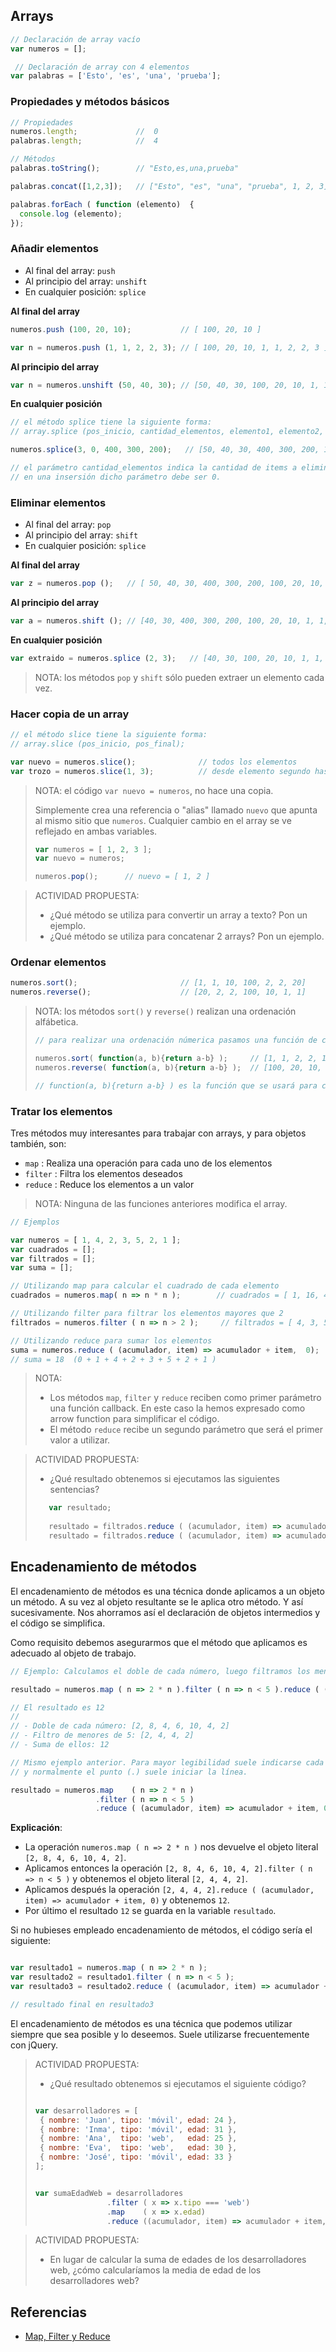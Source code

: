 ## Arrays

```javascript
// Declaración de array vacío
var numeros = [];          

 // Declaración de array con 4 elementos
var palabras = ['Esto', 'es', 'una', 'prueba'];
```

### Propiedades y métodos básicos

```javascript
// Propiedades
numeros.length;             //  0 
palabras.length;            //  4 

// Métodos
palabras.toString();        // "Esto,es,una,prueba"

palabras.concat([1,2,3]);   // ["Esto", "es", "una", "prueba", 1, 2, 3]

palabras.forEach ( function (elemento)  {
  console.log (elemento); 
});
```


### Añadir elementos

- Al final del array:  `push`
- Al principio del array: `unshift`
- En cualquier posición: `splice`

**Al final del array**
```javascript
numeros.push (100, 20, 10);           // [ 100, 20, 10 ]

var n = numeros.push (1, 1, 2, 2, 3); // [ 100, 20, 10, 1, 1, 2, 2, 3 ],  n=8 ( es la longitud )
```

**Al principio del array**

```javascript
var n = numeros.unshift (50, 40, 30); // [50, 40, 30, 100, 20, 10, 1, 1, 2, 2, 3] n=11 ( es la longitud)
```

**En cualquier posición**

```javascript
// el método splice tiene la siguiente forma:
// array.splice (pos_inicio, cantidad_elementos, elemento1, elemento2, ...);

numeros.splice(3, 0, 400, 300, 200);   // [50, 40, 30, 400, 300, 200, 100, 20, 10, 1, 1, 2, 2, 3]

// el parámetro cantidad_elementos indica la cantidad de items a eliminar.
// en una insersión dicho parámetro debe ser 0. 
```


### Eliminar elementos

- Al final del array:  `pop`
- Al principio del array: `shift`
- En cualquier posición: `splice`

**Al final del array**

```javascript
var z = numeros.pop ();   // [ 50, 40, 30, 400, 300, 200, 100, 20, 10, 1, 1, 2, 2 ],  z=3 ( es el elemento extraido )
```

**Al principio del array**

```javascript
var a = numeros.shift (); // [40, 30, 400, 300, 200, 100, 20, 10, 1, 1, 2, 2 ], a=50 ( es el elemento extraido)
```


**En cualquier posición**

```javascript
var extraido = numeros.splice (2, 3);   // [40, 30, 100, 20, 10, 1, 1, 2, 2 ] , extraido = [ 400, 300, 200 ]
```

> NOTA: los métodos `pop` y `shift` sólo pueden extraer un elemento cada vez. 



### Hacer copia de un array

```javascript
// el método slice tiene la siguiente forma:
// array.slice (pos_inicio, pos_final);     

var nuevo = numeros.slice();              // todos los elementos
var trozo = numeros.slice(1, 3);          // desde elemento segundo hasta el cuarto, sin incluir este último
```

> NOTA: el código `var nuevo = numeros`, no hace una copia. 
>
> Simplemente crea una referencia o "alias" llamado `nuevo` que apunta al mismo sitio que `numeros`.
> Cualquier cambio en el array se ve reflejado en ambas variables.
>
>```javascript
>var numeros = [ 1, 2, 3 ];
>var nuevo = numeros;
>
>numeros.pop();      // nuevo = [ 1, 2 ] 
>```


> ACTIVIDAD PROPUESTA:
>
> - ¿Qué método se utiliza para convertir un array a texto? Pon un ejemplo.
> - ¿Qué método se utiliza para concatenar 2 arrays? Pon un ejemplo.



### Ordenar elementos

```javascript
numeros.sort();                       // [1, 1, 10, 100, 2, 2, 20]
numeros.reverse();                    // [20, 2, 2, 100, 10, 1, 1]
```

> NOTA: los métodos `sort()` y `reverse()` realizan una ordenación alfábetica.
>
>```javascript
>// para realizar una ordenación númerica pasamos una función de comparación
>
>numeros.sort( function(a, b){return a-b} );     // [1, 1, 2, 2, 10, 20, 100]  
>numeros.reverse( function(a, b){return a-b} );  // [100, 20, 10, 2, 2, 2, 1, 1]
>
>// function(a, b){return a-b} ) es la función que se usará para comparar dos valores.
>```

### Tratar los elementos

Tres métodos muy interesantes para trabajar con arrays, y para objetos también, son:

- `map` : Realiza una operación para cada uno de los elementos
- `filter` : Filtra los elementos deseados
- `reduce` : Reduce los elementos a un valor

> NOTA: Ninguna de las funciones anteriores modifica el array.

```javascript
// Ejemplos

var numeros = [ 1, 4, 2, 3, 5, 2, 1 ];
var cuadrados = [];
var filtrados = [];
var suma = [];

// Utilizando map para calcular el cuadrado de cada elemento
cuadrados = numeros.map( n => n * n );        // cuadrados = [ 1, 16, 4, 9, 25, 4, 1 ]  

// Utilizando filter para filtrar los elementos mayores que 2
filtrados = numeros.filter ( n => n > 2 );     // filtrados = [ 4, 3, 5 ]

// Utilizando reduce para sumar los elementos
suma = numeros.reduce ( (acumulador, item) => acumulador + item,  0); 
// suma = 18  (0 + 1 + 4 + 2 + 3 + 5 + 2 + 1 ) 
```

> NOTA: 
>
> - Los métodos `map`, `filter` y `reduce` reciben como primer parámetro una función callback. En este caso la hemos expresado como arrow function para simplificar el código.
> - El método `reduce` recibe un segundo parámetro que será el primer valor a utilizar.



> ACTIVIDAD PROPUESTA:
>
> - ¿Qué resultado obtenemos si ejecutamos las siguientes sentencias? 
>
> ```javascript
>    var resultado;
>    
>    resultado = filtrados.reduce ( (acumulador, item) => acumulador + item,  10);
>    resultado = filtrados.reduce ( (acumulador, item) => acumulador * item,  1);
>```

 


## Encadenamiento de métodos

El encadenamiento de métodos es una técnica donde aplicamos a un objeto un método. A su vez al objeto resultante se le aplica otro método. Y así sucesivamente. Nos ahorramos así el declaración de objetos intermedios y el código se simplifica.

Como requisito debemos asegurarmos que el método que aplicamos es adecuado al objeto de trabajo.

```javascript
// Ejemplo: Calculamos el doble de cada número, luego filtramos los menores de 5 y después los sumamos

resultado = numeros.map ( n => 2 * n ).filter ( n => n < 5 ).reduce ( (acumulador, item) => acumulador + item, 0);

// El resultado es 12
//
// - Doble de cada número: [2, 8, 4, 6, 10, 4, 2]
// - Filtro de menores de 5: [2, 4, 4, 2]
// - Suma de ellos: 12
```

```javascript
// Mismo ejemplo anterior. Para mayor legibilidad suele indicarse cada método en una línea separada
// y normalmente el punto (.) suele iniciar la línea.

resultado = numeros.map    ( n => 2 * n )
                   .filter ( n => n < 5 )
                   .reduce ( (acumulador, item) => acumulador + item, 0);
```


**Explicación**:

- La operación `numeros.map ( n => 2 * n )` nos devuelve el objeto literal `[2, 8, 4, 6, 10, 4, 2]`.
- Aplicamos entonces la operación `[2, 8, 4, 6, 10, 4, 2].filter ( n => n < 5 )` y obtenemos el objeto literal `[2, 4, 4, 2]`.
- Aplicamos después la operación `[2, 4, 4, 2].reduce ( (acumulador, item) => acumulador + item, 0)` y obtenemos `12`.
- Por último el resultado `12` se guarda en la variable `resultado`.


Si no hubieses empleado encadenamiento de métodos, el código sería el siguiente:

```javascript

var resultado1 = numeros.map ( n => 2 * n );
var resultado2 = resultado1.filter ( n => n < 5 );
var resultado3 = resultado2.reduce ( (acumulador, item) => acumulador + item, 0);

// resultado final en resultado3
```

El encadenamiento de métodos es una técnica que podemos utilizar siempre que sea posible y lo deseemos. Suele utilizarse frecuentemente con jQuery.


> ACTIVIDAD PROPUESTA:
>
> - ¿Qué resultado obtenemos si ejecutamos el siguiente código? 
>
>```javascript
>
>var desarrolladores = [
>  { nombre: 'Juan', tipo: 'móvil', edad: 24 },
>  { nombre: 'Inma', tipo: 'móvil', edad: 31 },
>  { nombre: 'Ana',  tipo: 'web',   edad: 25 },
>  { nombre: 'Eva',  tipo: 'web',   edad: 30 },
>  { nombre: 'José', tipo: 'móvil', edad: 33 }
>];
>
>
>var sumaEdadWeb = desarrolladores
>                 .filter ( x => x.tipo === 'web')
>                 .map    ( x => x.edad)
>                 .reduce ((acumulador, item) => acumulador + item, 0);
>```

> ACTIVIDAD PROPUESTA:
>
> - En lugar de calcular la suma de edades de los desarrolladores web, ¿cómo calcularíamos la media de edad de los desarrolladores web? 


## Referencias

- [Map, Filter y Reduce](http://blog.builtbyedgar.com/javascript-map-filter-y-reduce-para-dummies/)
